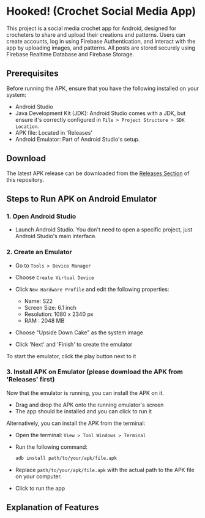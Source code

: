 # Hooked! (Crochet Social Media App)
This project is a social media crochet app for Android, designed for crocheters to share and upload their creations and patterns. Users can create accounts, log in using Firebase Authentication, and interact with the app by uploading images, and patterns. All posts are stored securely using Firebase Realtime Database and Firebase Storage.

## Prerequisites
Before running the APK, ensure that you have the following installed on your system:

- Android Studio
- Java Development Kit (JDK): Android Studio comes with a JDK, but ensure it's correctly configured in `File > Project Structure > SDK Location`.
- APK file: Located in 'Releases'
- Android Emulator: Part of Android Studio's setup.

## Download
The latest APK release can be downloaded from the [Releases Section](https://github.com/yonna-k/HookedApp/releases) of this repository.

## Steps to Run APK on Android Emulator
### 1. Open Android Studio
   - Launch Android Studio. You don't need to open a specific project, just Android Studio's main interface.
### 2. Create an Emulator
   - Go to `Tools > Device Manager`
   - Choose `Create Virtual Device`
   - Click `New Hardware Profile` and edit the following properties:
     - Name: S22
     - Screen Size: 6.1 inch
     - Resolution: 1080 x 2340 px
     - RAM : 2048 MB
    
   - Choose "Upside Down Cake" as the system image
   - Click 'Next' and 'Finish' to create the emulator

   To start the emulator, click the play button next to it

### 3. Install APK on Emulator (please download the APK from 'Releases' first)
   
   Now that the emulator is running, you can install the APK on it.
   - Drag and drop the APK onto the running emulator's screen
   - The app should be installed and you can click to run it

   Alternatively, you can install the APK from the terminal:
   - Open the terminal: `View > Tool Windows > Terminal`
   - Run the following command:
     ```bash
     adb install path/to/your/apk/file.apk
   - Replace `path/to/your/apk/file.apk` with the actual path to the APK file on your computer.

   - Click to run the app

## Explanation of Features
